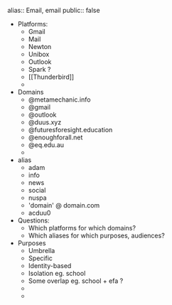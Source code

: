 alias:: Email, email
public:: false

- Platforms:
	- Gmail
	- Mail
	- Newton
	- Unibox
	- Outlook
	- Spark ?
	- [[Thunderbird]]
	-
- Domains
	- @metamechanic.info
	- @gmail
	- @outlook
	- @duus.xyz
	- @futuresforesight.education
	- @enoughforall.net
	- @eq.edu.au
	-
- alias
	- adam
	- info
	- news
	- social
	- nuspa
	- 'domain' @ domain.com
	- acduu0
- Questions:
	- Which platforms for which domains?
	- Which aliases for which purposes, audiences?
- Purposes
	- Umbrella
	- Specific
	- Identity-based
	- Isolation eg. school
	- Some overlap eg. school + efa ?
	-
	-